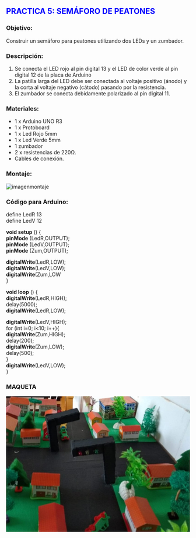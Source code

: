 ## <span style="color:blue; "> **PRACTICA 5: SEMÁFORO DE PEATONES** </span>

### **Objetivo:** 
Construir un semáforo para peatones utilizando dos LEDs y un zumbador.   

### **Descripción:** 
 1. Se conecta el LED rojo al pin digital 13 y el LED de color verde al pin digital 12 de la placa de Arduino 
2. La patilla larga del LED debe ser conectada al voltaje positivo (ánodo) y la corta al voltaje
negativo (cátodo) pasando por la resistencia. 
3. El zumbador se conecta debidamente polarizado al pin digital 11.

### **Materiales:**   
-	1 x Arduino UNO R3 
-	1 x Protoboard 
-	1 x Led Rojo 5mm 
-	1 x Led Verde 5mm 
-	1 zumbador 
-	2 x resistencias de 220Ω.
-	Cables de conexión. 

### **Montaje:**

![imagenmontaje](img/diseño_practica_5.png)



### **Código para Arduino:**  

define LedR 13  
define LedV 12   

**void setup** () {       
**pinMode** (LedR,OUTPUT);    
**pinMode** (LedV,OUTPUT);    
**pinMode** (Zum,OUTPUT);    

**digitalWrite**(LedR,LOW);   
**digitalWrite**(LedV,LOW);   
**digitalWrite**(Zum,LOW   
}    

**void loop** () {    
**digitalWrite**(LedR,HIGH);   
delay(5000);   
**digitalWrite**(LedR,LOW);    
  
**digitalWrite**(LedV,HIGH);    
for (int i=0; i&lt;10; i++){     
**digitalWrite**(Zum,HIGH);    
delay(200);    
**digitalWrite**(Zum,LOW);    
delay(500);    
}    
**digitalWrite**(LedV,LOW);    
} 

### **MAQUETA** 

![Imagenmontaje](img/Maqueta_5.png)


